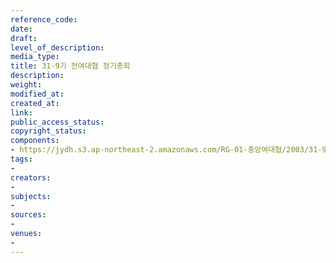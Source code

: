 ```yaml
---
reference_code: 
date: 
draft: 
level_of_description: 
media_type: 
title: 31-9기 전여대협 정기총회
description: 
weight: 
modified_at: 
created_at: 
link: 
public_access_status: 
copyright_status: 
components:
- https://jydh.s3.ap-northeast-2.amazonaws.com/RG-01-중앙여대협/2003/31-9기+전여대협+정기총회.pdf
tags:
- 
creators:
- 
subjects:
- 
sources:
- 
venues:
- 
---
```

